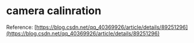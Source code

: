 # camera calinration

Reference: [https://blog.csdn.net/qq_40369926/article/details/89251296](https://blog.csdn.net/qq_40369926/article/details/89251296)
